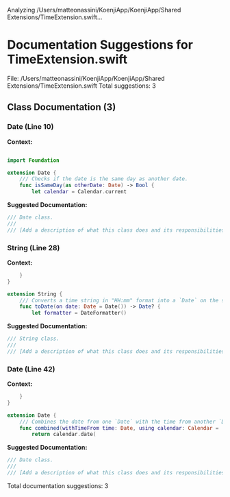 Analyzing /Users/matteonassini/KoenjiApp/KoenjiApp/Shared Extensions/TimeExtension.swift...
# Documentation Suggestions for TimeExtension.swift

File: /Users/matteonassini/KoenjiApp/KoenjiApp/Shared Extensions/TimeExtension.swift
Total suggestions: 3

## Class Documentation (3)

### Date (Line 10)

**Context:**

```swift

import Foundation

extension Date {
    /// Checks if the date is the same day as another date.
    func isSameDay(as otherDate: Date) -> Bool {
        let calendar = Calendar.current
```

**Suggested Documentation:**

```swift
/// Date class.
///
/// [Add a description of what this class does and its responsibilities]
```

### String (Line 28)

**Context:**

```swift
    }
}

extension String {
    /// Converts a time string in "HH:mm" format into a `Date` on the specified date.
    func toDate(on date: Date = Date()) -> Date? {
        let formatter = DateFormatter()
```

**Suggested Documentation:**

```swift
/// String class.
///
/// [Add a description of what this class does and its responsibilities]
```

### Date (Line 42)

**Context:**

```swift
    }
}

extension Date {
    /// Combines the date from one `Date` with the time from another `Date`.
    func combined(withTimeFrom time: Date, using calendar: Calendar = .current) -> Date? {
        return calendar.date(
```

**Suggested Documentation:**

```swift
/// Date class.
///
/// [Add a description of what this class does and its responsibilities]
```


Total documentation suggestions: 3

